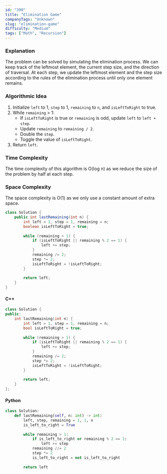 ```yaml
---
id: "390"
title: "Elimination Game"
companyTags: "Unknown"
slug: "elimination-game"
difficulty: "Medium"
tags: ["Math", "Recursion"]
---
```


### Explanation
The problem can be solved by simulating the elimination process. We can keep track of the leftmost element, the current step size, and the direction of traversal. At each step, we update the leftmost element and the step size according to the rules of the elimination process until only one element remains.

### Algorithmic Idea
1. Initialize `left` to 1, `step` to 1, `remaining` to `n`, and `isLeftToRight` to true.
2. While `remaining` > 1:
   - If `isLeftToRight` is true or `remaining` is odd, update `left` to `left + step`.
   - Update `remaining` to `remaining / 2`.
   - Double the `step`.
   - Toggle the value of `isLeftToRight`.
3. Return `left`.

### Time Complexity
The time complexity of this algorithm is O(log n) as we reduce the size of the problem by half at each step.

### Space Complexity
The space complexity is O(1) as we only use a constant amount of extra space.

```java
class Solution {
    public int lastRemaining(int n) {
        int left = 1, step = 1, remaining = n;
        boolean isLeftToRight = true;
        
        while (remaining > 1) {
            if (isLeftToRight || remaining % 2 == 1) {
                left += step;
            }
            remaining /= 2;
            step *= 2;
            isLeftToRight = !isLeftToRight;
        }
        
        return left;
    }
}
```

#### C++
```cpp
class Solution {
public:
    int lastRemaining(int n) {
        int left = 1, step = 1, remaining = n;
        bool isLeftToRight = true;
        
        while (remaining > 1) {
            if (isLeftToRight || remaining % 2 == 1) {
                left += step;
            }
            remaining /= 2;
            step *= 2;
            isLeftToRight = !isLeftToRight;
        }
        
        return left;
    }
};
```

#### Python
```python
class Solution:
    def lastRemaining(self, n: int) -> int:
        left, step, remaining = 1, 1, n
        is_left_to_right = True
        
        while remaining > 1:
            if is_left_to_right or remaining % 2 == 1:
                left += step
            remaining //= 2
            step *= 2
            is_left_to_right = not is_left_to_right
        
        return left
```